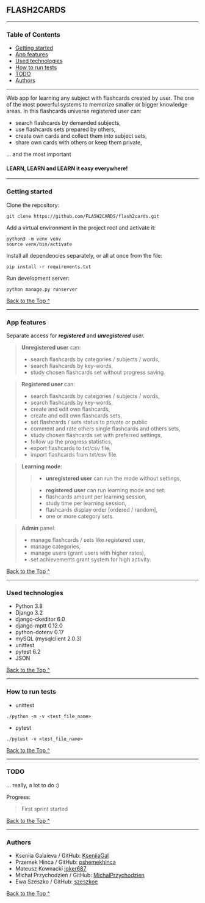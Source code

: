 ## FLASH2CARDS

---

###  Table of Contents 

- [Getting started](#Getting-started)
- [App features](#App-features)
- [Used technologies](#Used-technologies)
- [How to run tests](#How-to-run-tests)
- [TODO](#TODO)
- [Authors](#Authors)

---

Web app for learning any subject with flashcards created by user. 
The one of the most powerful systems to memorize smaller or bigger knowledge areas.
In this flashcards universe registered user can: 
- search flashcards by demanded subjects, 
- use flashcards sets prepared by others,
- create own cards and collect them into subject sets,
- share own cards with others or keep them private,

... and the most important 

#### LEARN, LEARN and LEARN it easy everywhere!

---

### Getting started

Clone the repository:

``` 
git clone https://github.com/FLASH2CARDS/flash2cards.git
```

Add a virtual environment in the project root and activate it:
```
python3 -m venv venv
source venv/bin/activate
```

Install all dependencies separately, or all at once from the file:

``` 
pip install -r requirements.txt
```

Run development server:

```
python manage.py runserver
```

[Back to the Top ^](#FLASH2CARDS)

---
### App features

Separate access for **_registered_** and **_unregistered_** user.

> **Unregistered user** can:
>- search flashcards by categories / subjects / words,
>- search flashcards by key-words,
>- study chosen flashcards set without progress saving.


> **Registered user** can:
>- search flashcards by categories / subjects / words,
>- search flashcards by key-words,
>- create and edit own flashcards,
>- create and edit own flashcards sets,
>- set flashcards / sets status to private or public
>- comment and rate others single flashcards and others sets,
>- study chosen flashcards set with preferred settings,
>- follow up the progress statistics, 
>- export flashcards to txt/csv file, 
>- import flashcards from txt/csv file.

> **Learning mode**:
>>- **unregistered user** can run the mode without settings,
>
>>- **registered user** can run learning mode and set:
>>  - flashcards amount per learning session,
>>  - study time per learning session,
>>  - flashcards display order [ordered / random],
>>  - one or more category sets.

>**Admin** panel:
>- manage flashcards / sets like registered user,
>- manage categories,
>- manage users (grant users with higher rates),
>- set achievements grant system for high activity.

[Back to the Top ^](#FLASH2CARDS)


---
### Used technologies

- Python 3.8
- Django 3.2
- django-ckeditor 6.0
- django-mptt 0.12.0
- python-dotenv 0.17
- mySQL (mysqlclient 2.0.3)
- unittest
- pytest 6.2
- JSON



[Back to the Top ^](#FLASH2CARDS)

---

### How to run tests

- unittest
  
```
./python -m -v <test_file_name>
```
  
- pytest 
  
```
./pytest -v <test_file_name>
```

[Back to the Top ^](#FLASH2CARDS)

---

### TODO

... really, a lot to do :)

Progress:

> First sprint started

[Back to the Top ^](#FLASH2CARDS)

---
### Authors

- Kseniia Galaieva / GitHub: [KseniiaGal](https://github.com/KseniiaGal)
- Przemek Hinca / GitHub: [pshemekhinca](https://github.com/pshemekhinca)
- Mateusz Kownacki [joker687](https://github.com/joker687)
- Michał Przychodzień / GitHub: [MichalPrzychodzien](https://github.com/MichalPrzychodzien)
- Ewa Szeszko / GitHub: [szeszkoe](https://github.com/szeszkoe)

[Back to the Top ^](#FLASH2CARDS)

